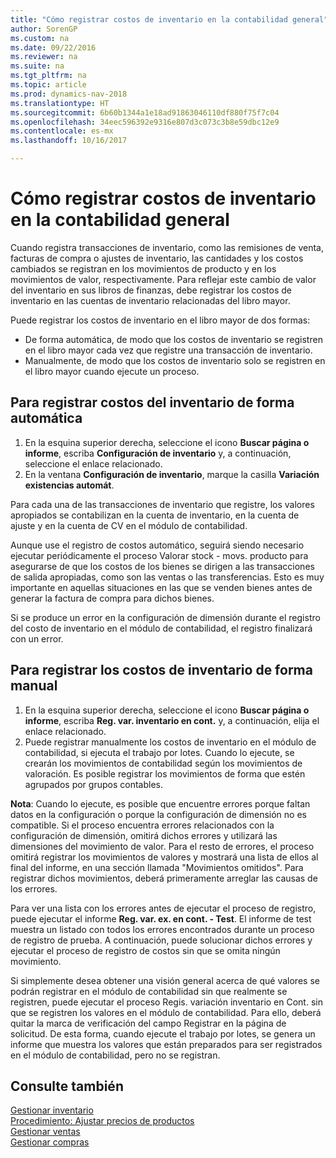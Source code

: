 ```yaml
---
title: "Cómo registrar costos de inventario en la contabilidad general"
author: SorenGP
ms.custom: na
ms.date: 09/22/2016
ms.reviewer: na
ms.suite: na
ms.tgt_pltfrm: na
ms.topic: article
ms.prod: dynamics-nav-2018
ms.translationtype: HT
ms.sourcegitcommit: 6b60b1344a1e18ad91863046110df880f75f7c04
ms.openlocfilehash: 34eec596392e9316e807d3c073c3b8e59dbc12e9
ms.contentlocale: es-mx
ms.lasthandoff: 10/16/2017

---
```


# <a name="how-to-post-inventory-costs-to-the-general-ledger"></a>Cómo registrar costos de inventario en la contabilidad general   
Cuando registra transacciones de inventario, como las remisiones de venta, facturas de compra o ajustes de inventario, las cantidades y los costos cambiados se registran en los movimientos de producto y en los movimientos de valor, respectivamente. Para reflejar este cambio de valor del inventario en sus libros de finanzas, debe registrar los costos de inventario en las cuentas de inventario relacionadas del libro mayor.

Puede registrar los costos de inventario en el libro mayor de dos formas:

- De forma automática, de modo que los costos de inventario se registren en el libro mayor cada vez que registre una transacción de inventario.
- Manualmente, de modo que los costos de inventario solo se registren en el libro mayor cuando ejecute un proceso.


## <a name="to-post-inventory-costs-automatically"></a>Para registrar costos del inventario de forma automática
1. En la esquina superior derecha, seleccione el icono **Buscar página o informe**, escriba **Configuración de inventario** y, a continuación, seleccione el enlace relacionado.
2. En la ventana **Configuración de inventario**, marque la casilla **Variación existencias automát**.

Para cada una de las transacciones de inventario que registre, los valores apropiados se contabilizan en la cuenta de inventario, en la cuenta de ajuste y en la cuenta de CV en el módulo de contabilidad.

Aunque use el registro de costos automático, seguirá siendo necesario ejecutar periódicamente el proceso Valorar stock - movs. producto para asegurarse de que los costos de los bienes se dirigen a las transacciones de salida apropiadas, como son las ventas o las transferencias. Esto es muy importante en aquellas situaciones en las que se venden bienes antes de generar la factura de compra para dichos bienes.

Si se produce un error en la configuración de dimensión durante el registro del costo de inventario en el módulo de contabilidad, el registro finalizará con un error.

## <a name="to-post-inventory-costs-manually"></a>Para registrar los costos de inventario de forma manual
1. En la esquina superior derecha, seleccione el icono **Buscar página o informe**, escriba **Reg. var. inventario en cont.** y, a continuación, elija el enlace relacionado.
2. Puede registrar manualmente los costos de inventario en el módulo de contabilidad, si ejecuta el trabajo por lotes. Cuando lo ejecute, se crearán los movimientos de contabilidad según los movimientos de valoración. Es posible registrar los movimientos de forma que estén agrupados por grupos contables.

**Nota**: Cuando lo ejecute, es posible que encuentre errores porque faltan datos en la configuración o porque la configuración de dimensión no es compatible. Si el proceso encuentra errores relacionados con la configuración de dimensión, omitirá dichos errores y utilizará las dimensiones del movimiento de valor. Para el resto de errores, el proceso omitirá registrar los movimientos de valores y mostrará una lista de ellos al final del informe, en una sección llamada "Movimientos omitidos". Para registrar dichos movimientos, deberá primeramente arreglar las causas de los errores.

Para ver una lista con los errores antes de ejecutar el proceso de registro, puede ejecutar el informe **Reg. var. ex. en cont. - Test**. El informe de test muestra un listado con todos los errores encontrados durante un proceso de registro de prueba. A continuación, puede solucionar dichos errores y ejecutar el proceso de registro de costos sin que se omita ningún movimiento.

Si simplemente desea obtener una visión general acerca de qué valores se podrán registrar en el módulo de contabilidad sin que realmente se registren, puede ejecutar el proceso Regis. variación inventario en Cont. sin que se registren los valores en el módulo de contabilidad. Para ello, deberá quitar la marca de verificación del campo Registrar en la página de solicitud. De esta forma, cuando ejecute el trabajo por lotes, se genera un informe que muestra los valores que están preparados para ser registrados en el módulo de contabilidad, pero no se registran.

## <a name="see-also"></a>Consulte también
[Gestionar inventario](inventory-manage-inventory.md)    
[Procedimiento: Ajustar precios de productos](inventory-how-adjust-item-costs.md)  
[Gestionar ventas](sales-manage-sales.md)  
[Gestionar compras](purchasing-manage-purchasing.md)

